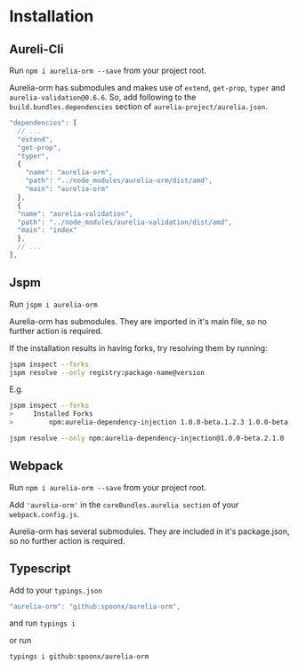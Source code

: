 # Installation

## Aureli-Cli

Run `npm i aurelia-orm --save` from your project root.

Aurelia-orm has submodules and makes use of `extend`, `get-prop`, `typer` and `aurelia-validation@0.6.6`. So, add following to the `build.bundles.dependencies` section of `aurelia-project/aurelia.json`.

```js
"dependencies": [
  // ...
  "extend",
  "get-prop",
  "typer",
  {
    "name": "aurelia-orm",
    "path": "../node_modules/aurelia-orm/dist/amd",
    "main": "aurelia-orm"
  },
  {
  "name": "aurelia-validation",
  "path": "../node_modules/aurelia-validation/dist/amd",
  "main": "index"
  },
  // ...
],
```

## Jspm

Run `jspm i aurelia-orm`

Aurelia-orm has submodules. They are imported in it's main file, so no further action is required.

If the installation results in having forks, try resolving them by running:

```sh
jspm inspect --forks
jspm resolve --only registry:package-name@version
```

E.g.

```sh
jspm inspect --forks
>     Installed Forks
>         npm:aurelia-dependency-injection 1.0.0-beta.1.2.3 1.0.0-beta.2.1.0

jspm resolve --only npm:aurelia-dependency-injection@1.0.0-beta.2.1.0
```

## Webpack

Run `npm i aurelia-orm --save` from your project root.

Add `'aurelia-orm'` in the `coreBundles.aurelia section` of your `webpack.config.js`.

Aurelia-orm has several submodules. They are included in it's package.json, so no further action is required.

## Typescript

Add to your `typings.json`

```js
"aurelia-orm": "github:spoonx/aurelia-orm",
```

and run `typings i`

or run

```sh
typings i github:spoonx/aurelia-orm
```
